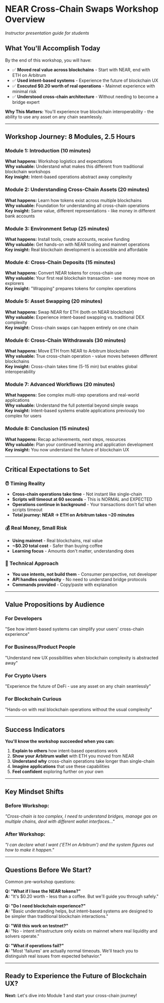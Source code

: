 # NEAR Cross-Chain Swaps Workshop Overview
*Instructor presentation guide for students*

## What You'll Accomplish Today

By the end of this workshop, you will have:
- ✅ **Moved real value across blockchains** - Start with NEAR, end with ETH on Arbitrum
- ✅ **Used intent-based systems** - Experience the future of blockchain UX
- ✅ **Executed $0.20 worth of real operations** - Mainnet experience with minimal risk
- ✅ **Understood cross-chain architecture** - Without needing to become a bridge expert

**Why This Matters:** You'll experience true blockchain interoperability - the ability to use any asset on any chain seamlessly.

---

## Workshop Journey: 8 Modules, 2.5 Hours

### Module 1: Introduction (10 minutes)
**What happens:** Workshop logistics and expectations  
**Why valuable:** Understand what makes this different from traditional blockchain workshops  
**Key insight:** Intent-based operations abstract away complexity

### Module 2: Understanding Cross-Chain Assets (20 minutes)
**What happens:** Learn how tokens exist across multiple blockchains  
**Why valuable:** Foundation for understanding all cross-chain operations  
**Key insight:** Same value, different representations - like money in different bank accounts

### Module 3: Environment Setup (25 minutes)
**What happens:** Install tools, create accounts, receive funding  
**Why valuable:** Get hands-on with NEAR tooling and mainnet operations  
**Key insight:** Real blockchain development is accessible and affordable

### Module 4: Cross-Chain Deposits (15 minutes)
**What happens:** Convert NEAR tokens for cross-chain use  
**Why valuable:** Your first real blockchain transaction - see money move on explorers  
**Key insight:** "Wrapping" prepares tokens for complex operations

### Module 5: Asset Swapping (20 minutes)  
**What happens:** Swap NEAR for ETH (both on NEAR blockchain)  
**Why valuable:** Experience intent-based swapping vs. traditional DEX complexity  
**Key insight:** Cross-chain swaps can happen entirely on one chain

### Module 6: Cross-Chain Withdrawals (30 minutes)
**What happens:** Move ETH from NEAR to Arbitrum blockchain  
**Why valuable:** True cross-chain operation - value moves between different blockchains  
**Key insight:** Cross-chain takes time (5-15 min) but enables global interoperability

### Module 7: Advanced Workflows (20 minutes)
**What happens:** See complex multi-step operations and real-world applications  
**Why valuable:** Understand the full potential beyond simple swaps  
**Key insight:** Intent-based systems enable applications previously too complex for users

### Module 8: Conclusion (15 minutes)
**What happens:** Recap achievements, next steps, resources  
**Why valuable:** Plan your continued learning and application development  
**Key insight:** You now understand the future of blockchain UX

---

## Critical Expectations to Set

### ⏰ Timing Reality
- **Cross-chain operations take time** - Not instant like single-chain
- **Scripts will timeout at 60 seconds** - This is NORMAL and EXPECTED
- **Operations continue in background** - Your transactions don't fail when scripts timeout
- **Total journey: NEAR → ETH on Arbitrum takes ~20 minutes**

### 💰 Real Money, Small Risk
- **Using mainnet** - Real blockchains, real value
- **~$0.20 total cost** - Safer than buying coffee
- **Learning focus** - Amounts don't matter, understanding does

### 🔧 Technical Approach
- **You use intents, not build them** - Consumer perspective, not developer
- **API handles complexity** - No need to understand bridge protocols
- **Commands provided** - Copy/paste with explanation

---

## Value Propositions by Audience

### **For Developers**
"See how intent-based systems can simplify your users' cross-chain experience"

### **For Business/Product People** 
"Understand new UX possibilities when blockchain complexity is abstracted away"

### **For Crypto Users**
"Experience the future of DeFi - use any asset on any chain seamlessly"

### **For Blockchain Curious**
"Hands-on with real blockchain operations without the usual complexity"

---

## Success Indicators

**You'll know the workshop succeeded when you can:**
1. **Explain to others** how intent-based operations work
2. **Show your Arbitrum wallet** with ETH you moved from NEAR
3. **Understand why** cross-chain operations take longer than single-chain
4. **Imagine applications** that use these capabilities
5. **Feel confident** exploring further on your own

---

## Key Mindset Shifts

### Before Workshop: 
*"Cross-chain is too complex, I need to understand bridges, manage gas on multiple chains, deal with different wallet interfaces..."*

### After Workshop:
*"I can declare what I want ('ETH on Arbitrum') and the system figures out how to make it happen."*

---

## Questions Before We Start?

Common pre-workshop questions:

**Q: "What if I lose the NEAR tokens?"**  
**A:** "It's $0.20 worth - less than a coffee. But we'll guide you through safely."

**Q: "Do I need blockchain experience?"**  
**A:** "Basic understanding helps, but intent-based systems are designed to be simpler than traditional blockchain interactions."

**Q: "Will this work on testnet?"**  
**A:** "No - intent infrastructure only exists on mainnet where real liquidity and solvers operate."

**Q: "What if operations fail?"**  
**A:** "Most 'failures' are actually normal timeouts. We'll teach you to distinguish real issues from expected behavior."

---

## Ready to Experience the Future of Blockchain UX?

**Next:** Let's dive into Module 1 and start your cross-chain journey! 